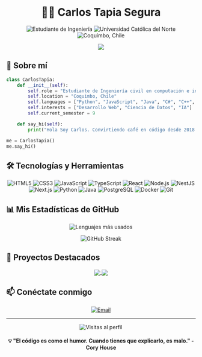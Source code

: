 <h1 align="center">👨‍💻 Carlos Tapia Segura</h1>

<p align="center">
  <img src="https://img.shields.io/badge/Estudiante-Ingeniería_Civil_en_Computación_e_Informática-blue?style=for-the-badge" alt="Estudiante de Ingeniería"/>
  <img src="https://img.shields.io/badge/Universidad-Católica_del_Norte-red?style=for-the-badge" alt="Universidad Católica del Norte"/>
  <img src="https://img.shields.io/badge/Ubicación-Coquimbo,_Chile-green?style=for-the-badge" alt="Coquimbo, Chile"/>
</p>

<p align="center">
  <img src="https://readme-typing-svg.herokuapp.com/?lines=Desarrollador+Full+Stack+en+formación;Apasionado+por+la+tecnología&center=true&width=500&height=45">
</p>

## 🚀 Sobre mí

```python
class CarlosTapia:
    def __init__(self):
        self.role = "Estudiante de Ingeniería civil en computación e informática"
        self.location = "Coquimbo, Chile"
        self.languages = ["Python", "JavaScript", "Java", "C#", "C++", "TypeScript"]
        self.interests = ["Desarrollo Web", "Ciencia de Datos", "IA"]
        self.current_semester = 9

    def say_hi(self):
        print("Hola Soy Carlos. Convirtiendo café en código desde 2018.")

me = CarlosTapia()
me.say_hi()
```

## 🛠️ Tecnologías y Herramientas

<p align="center">
  <img src="https://img.shields.io/badge/HTML5-E34F26?style=for-the-badge&logo=html5&logoColor=white" alt="HTML5"/>
  <img src="https://img.shields.io/badge/CSS3-1572B6?style=for-the-badge&logo=css3&logoColor=white" alt="CSS3"/>
  <img src="https://img.shields.io/badge/JavaScript-F7DF1E?style=for-the-badge&logo=javascript&logoColor=black" alt="JavaScript"/>
  <img src="https://img.shields.io/badge/TypeScript-007ACC?style=for-the-badge&logo=typescript&logoColor=white" alt="TypeScript"/>
  <img src="https://img.shields.io/badge/React-20232A?style=for-the-badge&logo=react&logoColor=61DAFB" alt="React"/>
  <img src="https://img.shields.io/badge/Node.js-43853D?style=for-the-badge&logo=node.js&logoColor=white" alt="Node.js"/>
  <img src="https://img.shields.io/badge/NestJS-E0234E?style=for-the-badge&logo=nestjs&logoColor=white" alt="NestJS"/>
  <img src="https://img.shields.io/badge/Next.js-000000?style=for-the-badge&logo=next.js&logoColor=white" alt="Next.js"/>
  <img src="https://img.shields.io/badge/Python-3776AB?style=for-the-badge&logo=python&logoColor=white" alt="Python"/>
  <img src="https://img.shields.io/badge/Java-007396?style=for-the-badge&logo=openjdk&logoColor=white" alt="Java"/>
  <img src="https://img.shields.io/badge/PostgreSQL-316192?style=for-the-badge&logo=postgresql&logoColor=white" alt="PostgreSQL"/>
  <img src="https://img.shields.io/badge/Docker-2496ED?style=for-the-badge&logo=docker&logoColor=white" alt="Docker"/>
  <img src="https://img.shields.io/badge/Git-F05032?style=for-the-badge&logo=git&logoColor=white" alt="Git"/>
</p>

## 📊 Mis Estadísticas de GitHub

<p align="center">
  <img src="https://github-readme-stats.vercel.app/api/top-langs/?username=C4RLONCHO&layout=compact&theme=material-palenight" alt="Lenguajes más usados"/>
</p>

<p align="center">
  <img src="https://github-readme-streak-stats.herokuapp.com/?user=C4RLONCHO&theme=material-palenight" alt="GitHub Streak"/>
</p>

## 🌟 Proyectos Destacados

<p align="center">
  <a href="https://github.com/C4RLONCHO/Finanzas-personal">
    <img align="center" src="https://github-readme-stats.vercel.app/api/pin/?username=C4RLONCHO&repo=Finanzas-personal&theme=material-palenight" />
  </a>
  <a href="https://github.com/space-dog0/taller-estructura">
    <img align="center" src="https://github-readme-stats.vercel.app/api/pin/?username=space-dog0&repo=taller-estructura&theme=material-palenight" />
  </a>
</p>

## 📫 Conéctate conmigo

<p align="center">
  <a href="mailto:carlos.tapia.contacto@gmail.com"><img src="https://img.shields.io/badge/Email-D14836?style=for-the-badge&logo=gmail&logoColor=white" alt="Email"/></a>
</p>

---

<p align="center">
  <img src="https://komarev.com/ghpvc/?username=C4RLONCHO&color=blueviolet&style=flat-square&label=Visitas+al+perfil" alt="Visitas al perfil"/>
</p>

<h4 align="center">💡 "El código es como el humor. Cuando tienes que explicarlo, es malo." - Cory House</h4>
